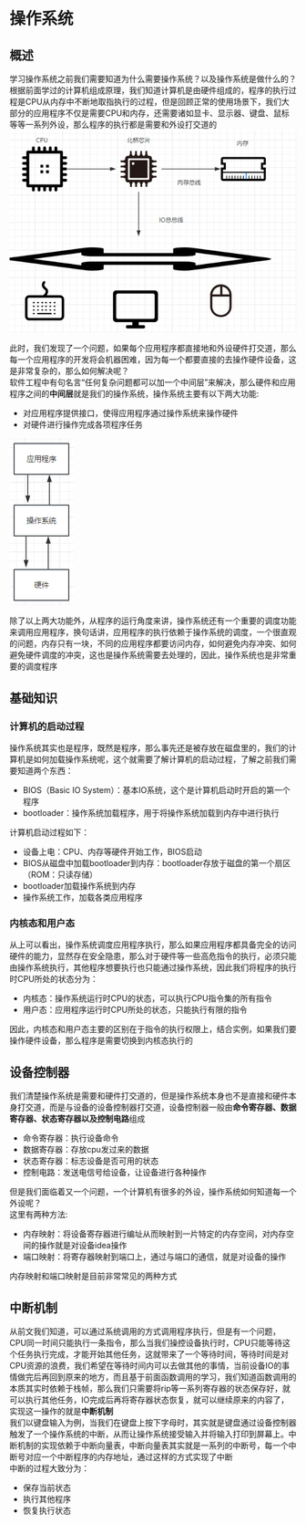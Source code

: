 # 操作系统
## 概述
学习操作系统之前我们需要知道为什么需要操作系统？以及操作系统是做什么的？<br>
根据前面学过的计算机组成原理，我们知道计算机是由硬件组成的，程序的执行过程是CPU从内存中不断地取指执行的过程，但是回顾正常的使用场景下，我们大部分的应用程序不仅是需要CPU和内存，还需要诸如显卡、显示器、键盘、鼠标等等一系列外设，那么程序的执行都是需要和外设打交道的<br>
![alt text](image-1.png)


此时，我们发现了一个问题，如果每个应用程序都直接地和外设硬件打交道，那么每一个应用程序的开发将会机器困难，因为每一个都要直接的去操作硬件设备，这是非常复杂的，那么如何解决呢？<br>
软件工程中有句名言“任何复杂问题都可以加一个中间层”来解决，那么硬件和应用程序之间的**中间层**就是我们的操作系统，操作系统主要有以下两大功能:
* 对应用程序提供接口，使得应用程序通过操作系统来操作硬件
* 对硬件进行操作完成各项程序任务

![alt text](image.png)

除了以上两大功能外，从程序的运行角度来讲，操作系统还有一个重要的调度功能来调用应用程序，换句话讲，应用程序的执行依赖于操作系统的调度，一个很直观的问题，内存只有一块，不同的应用程序都要访问内存，如何避免内存冲突、如何避免硬件调度的冲突，这也是操作系统需要去处理的，因此，操作系统也是非常重要的调度程序

## 基础知识
### 计算机的启动过程
操作系统其实也是程序，既然是程序，那么事先还是被存放在磁盘里的，我们的计算机是如何加载操作系统呢，这个就需要了解计算机的启动过程，了解之前我们需要知道两个东西：
* BIOS（Basic IO System）：基本IO系统，这个是计算机启动时开启的第一个程序
* bootloader：操作系统加载程序，用于将操作系统加载到内存中进行执行

计算机启动过程如下：
* 设备上电：CPU、内存等硬件开始工作，BIOS启动
* BIOS从磁盘中加载bootloader到内存：bootloader存放于磁盘的第一个扇区（ROM：只读存储）
* bootloader加载操作系统到内存
* 操作系统工作，加载各类应用程序
### 内核态和用户态
从上可以看出，操作系统调度应用程序执行，那么如果应用程序都具备完全的访问硬件的能力，显然存在安全隐患，那么对于硬件等一些高危指令的执行，必须只能由操作系统执行，其他程序想要执行也只能通过操作系统，因此我们将程序的执行时CPU所处的状态分为：
* 内核态：操作系统运行时CPU的状态，可以执行CPU指令集的所有指令
* 用户态：应用程序运行时CPU所处的状态，只能执行有限的指令

因此，内核态和用户态主要的区别在于指令的执行权限上，结合实例，如果我们要操作硬件设备，那么程序是需要切换到内核态执行的

## 设备控制器
我们清楚操作系统是需要和硬件打交道的，但是操作系统本身也不是直接和硬件本身打交道，而是与设备的设备控制器打交道，设备控制器一般由**命令寄存器、数据寄存器、状态寄存器以及控制电路**组成
* 命令寄存器：执行设备命令
* 数据寄存器：存放cpu发过来的数据
* 状态寄存器：标志设备是否可用的状态
* 控制电路：发送电信号给设备，让设备进行各种操作

但是我们面临着又一个问题，一个计算机有很多的外设，操作系统如何知道每一个外设呢？<br>
这里有两种方法:
* 内存映射：将设备寄存器进行编址从而映射到一片特定的内存空间，对内存空间的操作就是对设备idea操作
* 端口映射：将寄存器映射到端口上，通过与端口的通信，就是对设备的操作

内存映射和端口映射是目前非常常见的两种方式
## 中断机制
从前文我们知道，可以通过系统调用的方式调用程序执行，但是有一个问题，CPU同一时间只能执行一条指令，那么当我们操控设备执行时，CPU只能等待这个任务执行完成，才能开始其他任务，这就带来了一个等待时间，等待时间是对CPU资源的浪费，我们希望在等待时间内可以去做其他的事情，当前设备IO的事情做完后再回到原来的地方，而且基于前面函数调用的学习，我们知道函数调用的本质其实时依赖于栈帧，那么我们只需要将rip等一系列寄存器的状态保存好，就可以执行其他任务，IO完成后再将寄存器状态恢复，就可以继续原来的内容了，实现这一操作的就是**中断机制**<br>
我们以键盘输入为例，当我们在键盘上按下字母时，其实就是键盘通过设备控制器触发了一个操作系统的中断，从而让操作系统接受输入并将输入打印到屏幕上。中断机制的实现依赖于中断向量表，中断向量表其实就是一系列的中断号，每一个中断号对应一个中断程序的内存地址，通过这样的方式实现了中断<br>
中断的过程大致分为：
* 保存当前状态
* 执行其他程序
* 恢复执行状态

